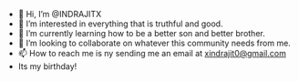 - 👋 Hi, I’m @INDRAJITX
- 👀 I’m interested in everything that is truthful and good.
- 🌱 I’m currently learning how to be a better son and better brother.
- 💞️ I’m looking to collaborate on whatever this community needs from me.
- 📫 How to reach me is ny sending me an email at xindrajit0@gmail.com
-    Its my birthday!
<!---
INDRAJITX/INDRAJITX is a ✨ special ✨ repository because its `README.md` (this file) appears on your GitHub profile.
You can click the Preview link to take a look at your changes.
--->

